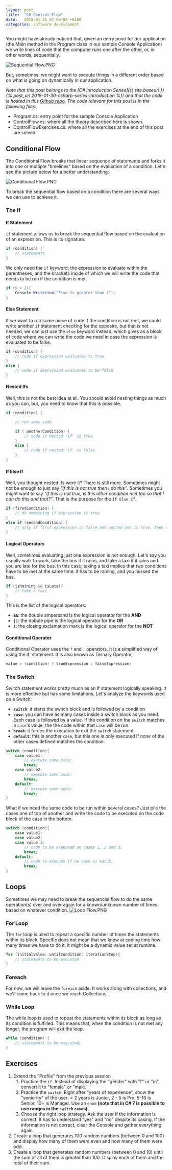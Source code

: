 ```yaml
---
layout: post
title:  "C# Control Flow"
date:   2018-01-31 07:00:00 +0100
categories: software development
---
```

You might have already noticed that, given an entry point for our application (the Main method in the Program class in our sample Console Application) we write lines of code that the computer runs one after the other, or, in other words, sequentially.

![Sequential Flow.PNG]({{"/assets/sequential-flow.png"}})

But, sometimes, we might want to execute things in a different order based on what is going on dynamically in our application.

<!--more-->

*Note that this post belongs to the [C# Introduction Series]({{ site.baseurl }}{% post_url 2018-01-30-csharp-series-introduction %}) and that the code is hosted in this [Github repo](https://github.com/nereolopez/csharp-intro).
The code relevant for this post is in the following files:*
- Program.cs: entry point for the sample Console Application
- ControlFlow.cs: where all the theory described here is shown.
- ControlFlowExercises.cs: where all the exercises at the end of this post are solved.

## Conditional Flow
The Conditional Flow breaks that linear sequence of statements and forks it into one or multiple "timelines" based on the evaluation of a condition. Let's see the picture below for a better understanding:

![Conditional Flow.PNG]({{"/assets/conditional-flow.png"}})

To break the sequential flow based on a condition there are several ways we can use to achieve it.

### The If
#### If Statement
`if` statement allows us to break the sequential flow based on the evaluation of an expression. This is its signature:

```csharp
if (condition) {
    // statements
}
```

We only need the `if` keyword, the expression to evaluate within the parentheses, and the brackets inside of which we will write the code that needs to be run if the condition is met. 

```csharp
if (5 > 2){
    Console.WriteLine("Five is greater than 2");
}
```

#### Else Statement
If we want to run some piece of code if the condition is not met, we could write another `if` statement checking for the opposite, but that is not needed, we can just use the `else` keyword instead, which gives as a block of code where we can write the code we need in case the expression is evaluated to be false.

```csharp
if (condition) {
    // code if expression evaluates to true
} 
else {
    // code if expression evaluates to be false
}
```

#### Nested Ifs
Well, this is not the best idea at all. You should avoid nesting things as much as you can, but, you need to know that this is possible.

```csharp
if (condition) {

    // run some code

    if ( anotherCondition) { 
        // code if nested 'if' is true
    }
    else {
        // code if nested 'if' is false
    }
}
```

#### If Else If
Well, you thought nested ifs were it? There is still more. Sometimes might not be enough to just say *"if this is not true then I do this"*. Sometimes you might want to say *"if this is not true, is this other condition met too so that I can do this and that?"*. That is the purpose for the `If Else If`.

```csharp
if (firstCondition) {
    // do something if expression is true
}
else if (secondCondition) {
    // only if first expression is false and second one is true, then do something here
}
```

#### Logical Operators
Well, sometimes evaluating just one expression is not enough. Let's say you usually walk to work, take the bus if it rains, and take a taxi if it rains and you are late for the bus. In this case, taking a taxi implies that two conditions have to be met at the same time: it has to be raining, and you missed the bus.

```csharp
if (isRaining && isLate){
    // take a taxi
}
```

This is the list of the logical operators:
- **`&&`**: the double ampersand is the logical operator for the **AND**
- **`||`**: the dobule pipe is the logical operator for the **OR**
- **`!`**: the closing exclamation mark is the logical operator for the **NOT**

#### Conditional Operator
Conditional Operator uses the `?` and `:` operators. It is a simplified way of using the ìf` statement. It is also known as Ternary Operator, 

```csharp
value = (condition) ? trueExpression : falseExpression;
```

### The Switch
Switch statement works pretty much as an If statement logically speaking. It is more effective but has some limitations. Let's analyze the keywords used on a Switch:
- **`switch`**: it starts the switch block and is followed by a condition
- **`case`**: you can have as many cases inside a switch block as you need. Each case is followed by a value. If the condition on the `switch` matches a `case`'s value, the the code within that `case` will be run.
- **`break`**: it forces the execution to exit the `switch` statement.
- **`default`**: this is another `case`, but this one is only executed if none of the other cases defined matches the condition.

```csharp
switch (condition){
    case value1:
        // execute some code;
        break;
    case value2:
        // execute some code;
        break;
    default:
        // execute some code;
        break;
}
```

What if we need the same code to be run within several cases? Just pile the cases one of top of another and write the code to be executed on the code block of the case in the bottom.

```csharp
switch (condition){
    case value1:
    case value2:
    case value 3:
        // code to be executed on cases 1, 2 and 3;
        break;
    default:
        // code to execute if no case is match.
        break;     
}
```

## Loops
Sometimes we may need to break the sequencial flow to do the same operation(s) over and over again for a known/unknown number of times based on whatever condition.
![Loop Flow.PNG]({{"/assets/loop-flow.png"}})

### For Loop
The `for` loop is used to repeat a specific number of times the statements within its block. Specific does not mean that we know at coding time how many times we have to do it, it might be a dynamic value set at runtime.

```csharp
for (initialValue; untilCondition; iterationStep){
    // statements to be executed
}
```

### Foreach
For now, we will leave the `foreach` aside. It works along with collections, and we'll come back to it once we reach Collections. 

### While Loop
The while loop is used to repeat the statements within its block as long as its condition is fulfilled. This means that, when the condition is not met any longer, the program will exit the loop.

```csharp
while (condition) {
    // statements to be executed;
}
```

## Exercises
1. Extend the "Profile" from the previous session
    1. Practice the `if`. Instead of displaying the "gender" with "f" or "m", convert it to "female" or "male.
    2. Practice the `switch`. Right after "years of experience", show the "seniority" of the user: < 2 years is Junior, 2 - 5 is Pro, 5-10 is Senior, 10+ is Manager. Use an `enum` **(note that in C# 7 is possible to use ranges in the `switch` `case`s)**.
    3. Choose the right loop strategy. Ask the user if the information is correct. It has to understand "yes" and "no" despite its casing. If the information is not correct, clear the Console and gather everything again.
2. Create a loop that generates 100 random numbers (between 0 and 100) and display how many of them were even and how many of them were odd.
3. Create a loop that generates random numbers (between 0 and 10) until the sum of all of them is greater than 100. Display each of them and the total of their sum.